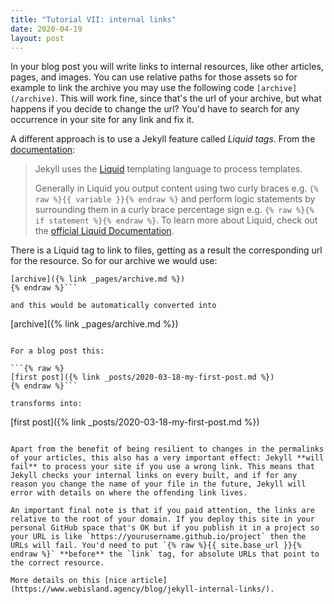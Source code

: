 ```yaml
---
title: "Tutorial VII: internal links"
date: 2020-04-19
layout: post
---
```


In your blog post you will write links to internal resources, like other articles, pages, and images. You can use relative paths for those assets so for example to link the archive you may use the following code `[archive](/archive)`. This will work fine, since that's the url of your archive, but what happens if you decide to change the url? You'd have to search for any occurrence in your site for any link and fix it.

A different approach is to use a Jekyll feature called *Liquid tags*. From the [documentation](https://jekyllrb.com/docs/liquid/):

> Jekyll uses the [Liquid](https://shopify.github.io/liquid/) templating language to process templates.
>
> Generally in Liquid you output content using two curly braces e.g. `{% raw %}{{ variable }}{% endraw %}` and perform logic statements by surrounding them in a curly brace percentage sign e.g. `{% raw %}{% if statement %}{% endraw %}`. To learn more about Liquid, check out the [official Liquid Documentation](https://shopify.github.io/liquid/).

There is a Liquid tag to link to files, getting as a result the corresponding url for the resource. So for our archive we would use:

```{% raw %}
[archive]({% link _pages/archive.md %})
{% endraw %}```

and this would be automatically converted into

```
[archive]({% link _pages/archive.md %})
```

For a blog post this:

```{% raw %}
[first post]({% link _posts/2020-03-18-my-first-post.md %})
{% endraw %}```

transforms into:

```
[first post]({% link _posts/2020-03-18-my-first-post.md %})
```

Apart from the benefit of being resilient to changes in the permalinks of your articles, this also has a very important effect: Jekyll **will fail** to process your site if you use a wrong link. This means that Jekyll checks your internal links on every built, and if for any reason you change the name of your file in the future, Jekyll will error with details on where the offending link lives.

An important final note is that if you paid attention, the links are relative to the root of your domain. If you deploy this site in your personal GitHub space that's OK but if you publish it in a project so your URL is like `https://yourusername.github.io/project` then the URLs will fail. You'd need to put `{% raw %}{{ site.base_url }}{% endraw %}` **before** the `link` tag, for absolute URLs that point to the correct resource.

More details on this [nice article](https://www.webisland.agency/blog/jekyll-internal-links/).